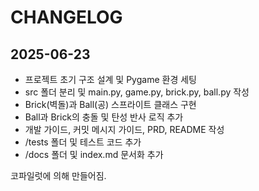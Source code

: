 # CHANGELOG

## 2025-06-23

- 프로젝트 초기 구조 설계 및 Pygame 환경 세팅
- src 폴더 분리 및 main.py, game.py, brick.py, ball.py 작성
- Brick(벽돌)과 Ball(공) 스프라이트 클래스 구현
- Ball과 Brick의 충돌 및 탄성 반사 로직 추가
- 개발 가이드, 커밋 메시지 가이드, PRD, README 작성
- /tests 폴더 및 테스트 코드 추가
- /docs 폴더 및 index.md 문서화 추가

코파일럿에 의해 만들어짐.

